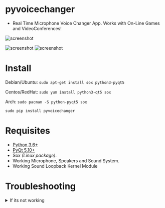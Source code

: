 pyvoicechanger
==============

- Real Time Microphone Voice Changer App. Works with On-Line Games and VideoConferences!

![screenshot](https://source.unsplash.com/DoA2duXyzRM/800x400 "Illustrative Photo by https://unsplash.com/@clemono2")

![screenshot](https://raw.githubusercontent.com/juancarlospaco/pyvoicechanger/master/temp.jpg)
![screenshot](https://raw.githubusercontent.com/juancarlospaco/pyvoicechanger/master/temp2.jpg)


# Install

Debian/Ubuntu: `sudo apt-get install sox python3-pyqt5`

Centos/RedHat: `sudo yum install python3-qt5 sox`

Arch: `sudo pacman -S python-pyqt5 sox`

```
sudo pip install pyvoicechanger
```


# Requisites

- [Python 3.6+](https://www.python.org "Python Homepage")
- [PyQt 5.10+](http://www.riverbankcomputing.co.uk/software/pyqt/download5 "PyQt5 Homepage")
- Sox *(Linux package)*.
- Working Microphone, Speakers and Sound System.
- Working Sound Loopback Kernel Module


# Troubleshooting

<details>
<summary>If its not working</summary>

`modprobe snd-aloop`

This command MUST be successful, Sound Loopback Kernel Module MUST be up & running,
if it fails you dont have Sound Loopback Kernel Module up & running,
if it says `modprobe: FATAL: Module aloop not found ...` it failed,
please check your Distro Documentation about Sound Loopback Kernel Module to fix it,
sometimes you need to enable it, or recompile it, or reinstall it, or whatever
(that is not my Bug, complain to your Distro).

</details>
